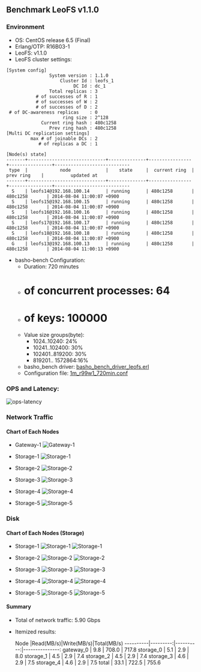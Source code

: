 ## Benchmark LeoFS v1.1.0

### Environment

* OS: CentOS release 6.5 (Final)
* Erlang/OTP: R16B03-1
* LeoFS: v1.1.0
* LeoFS cluster settings:

```
[System config]
                System version : 1.1.0
                    Cluster Id : leofs_1
                         DC Id : dc_1
                Total replicas : 3
           # of successes of R : 1
           # of successes of W : 2
           # of successes of D : 2
 # of DC-awareness replicas    : 0
                     ring size : 2^128
             Current ring hash : 480c1258
                Prev ring hash : 480c1258
[Multi DC replication settings]
         max # of joinable DCs : 2
            # of replicas a DC : 1

[Node(s) state]
-------+-----------------------------+--------------+----------------+----------------+----------------------------
 type  |            node             |    state     |  current ring  |   prev ring    |          updated at         
-------+-----------------------------+--------------+----------------+----------------+----------------------------
  S    | leofs14@192.168.100.14      | running      | 480c1258       | 480c1258       | 2014-08-04 11:00:07 +0900
  S    | leofs15@192.168.100.15      | running      | 480c1258       | 480c1258       | 2014-08-04 11:00:07 +0900
  S    | leofs16@192.168.100.16      | running      | 480c1258       | 480c1258       | 2014-08-04 11:00:07 +0900
  S    | leofs17@192.168.100.17      | running      | 480c1258       | 480c1258       | 2014-08-04 11:00:07 +0900
  S    | leofs18@192.168.100.18      | running      | 480c1258       | 480c1258       | 2014-08-04 11:00:07 +0900
  G    | leofs13@192.168.100.13      | running      | 480c1258       | 480c1258       | 2014-08-04 11:00:13 +0900

```

* basho-bench Configuration:
    * Duration: 720 minutes
    * # of concurrent processes: 64
    * # of keys: 100000
    * Value size groups(byte):
        *   1024..10240:   24%
        *  10241..102400:  30%
        * 102401..819200:  30%
        * 819201.. 1572864:16%
    * basho_bench driver: [basho_bench_driver_leofs.erl](https://github.com/leo-project/leofs/blob/develop/test/src/basho_bench_driver_leofs.erl)
    * Configuration file: [1m_r99w1_720min.conf](20140804_110125/1m_r99w1_720min.conf)

### OPS and Latency:

![ops-latency](20140804_110125/summary.png)

### Network Traffic
#### Chart of Each Nodes

* Gateway-1
![Gateway-1](leofs13_20140804_110124/sar_1_20140804_110124_p1p1-if1.png)

* Storage-1
![Storage-1](leofs14_20140804_110124/sar_3_20140804_110124_p1p1-if1.png)

* Storage-2
![Storage-2](leofs15_20140804_110124/sar_3_20140804_110124_p1p1-if1.png)

* Storage-3
![Storage-3](leofs16_20140804_110124/sar_3_20140804_110124_p1p1-if1.png)

* Storage-4
![Storage-4](leofs17_20140804_110124/sar_3_20140804_110124_p1p1-if1.png)

* Storage-5
![Storage-5](leofs18_20140804_110124/sar_2_20140804_110124_p1p1-if1.png)


### Disk
#### Chart of Each Nodes (Storage)

* Storage-1
![Storage-1](leofs14_20140804_110124/sar_3_20140804_110124_dev8-16-t1.png)
![Storage-1](leofs14_20140804_110124/sar_3_20140804_110124_dev8-16-t2.png)

* Storage-2
![Storage-2](leofs15_20140804_110124/sar_3_20140804_110124_dev8-16-t1.png)
![Storage-2](leofs15_20140804_110124/sar_3_20140804_110124_dev8-16-t2.png)

* Storage-3
![Storage-3](leofs16_20140804_110124/sar_3_20140804_110124_dev8-16-t1.png)
![Storage-3](leofs16_20140804_110124/sar_3_20140804_110124_dev8-16-t2.png)

* Storage-4
![Storage-4](leofs17_20140804_110124/sar_3_20140804_110124_dev8-16-t1.png)
![Storage-4](leofs17_20140804_110124/sar_3_20140804_110124_dev8-16-t2.png)

* Storage-5
![Storage-5](leofs18_20140804_110124/sar_2_20140804_110124_dev8-16-t1.png)
![Storage-5](leofs18_20140804_110124/sar_2_20140804_110124_dev8-16-t2.png)


#### Summary

* Total of network traffic: 5.90 Gbps
* Itemized results:

   Node   |Read(MB/s)|Write(MB/s)|Total(MB/s)
----------|---------:|----------:|---------------:
gateway_0 |     9.8  |    708.0  |    717.8
storage_0 |     5.1  |      2.9  |      8.0
storage_1 |     4.5  |      2.9  |      7.4
storage_2 |     4.5  |      2.9  |      7.4
storage_3 |     4.6  |      2.9  |      7.5
storage_4 |     4.6  |      2.9  |      7.5
total     |    33.1  |    722.5  |    755.6
